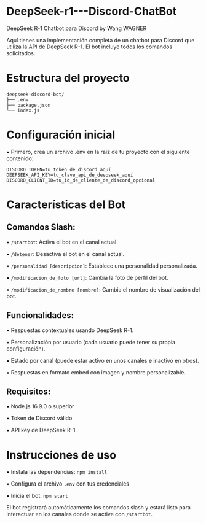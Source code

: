 # DeepSeek-r1---Discord-ChatBot
DeepSeek R-1 Chatbot para Discord by Wang WAGNER

Aquí tienes una implementación completa de un chatbot para Discord que utiliza la API de DeepSeek R-1. El bot incluye todos los comandos solicitados.

# Estructura del proyecto
```
deepseek-discord-bot/
├── .env
├── package.json
└── index.js
```

# Configuración inicial
• Primero, crea un archivo .env en la raíz de tu proyecto con el siguiente contenido:
```
DISCORD_TOKEN=tu_token_de_discord_aquí
DEEPSEEK_API_KEY=tu_clave_api_de_deepseek_aquí
DISCORD_CLIENT_ID=tu_id_de_cliente_de_discord_opcional
```

# Características del Bot
## Comandos Slash:
• ```/startbot```: Activa el bot en el canal actual.

• ```/detener```: Desactiva el bot en el canal actual.

• ```/personalidad [descripcion]```: Establece una personalidad personalizada.

• ```/modificacion_de_foto [url]```: Cambia la foto de perfil del bot.

• ```/modificacion_de_nombre [nombre]```: Cambia el nombre de visualización del bot.

## Funcionalidades:
• Respuestas contextuales usando DeepSeek R-1.

• Personalización por usuario (cada usuario puede tener su propia configuración).

• Estado por canal (puede estar activo en unos canales e inactivo en otros).

• Respuestas en formato embed con imagen y nombre personalizable.

## Requisitos:
• Node.js 16.9.0 o superior

• Token de Discord válido

• API key de DeepSeek R-1

# Instrucciones de uso
• Instala las dependencias:
```npm install```

• Configura el archivo ```.env``` con tus credenciales

• Inicia el bot:
```npm start```

El bot registrará automáticamente los comandos slash y estará listo para interactuar en los canales donde se active con ```/startbot```.
